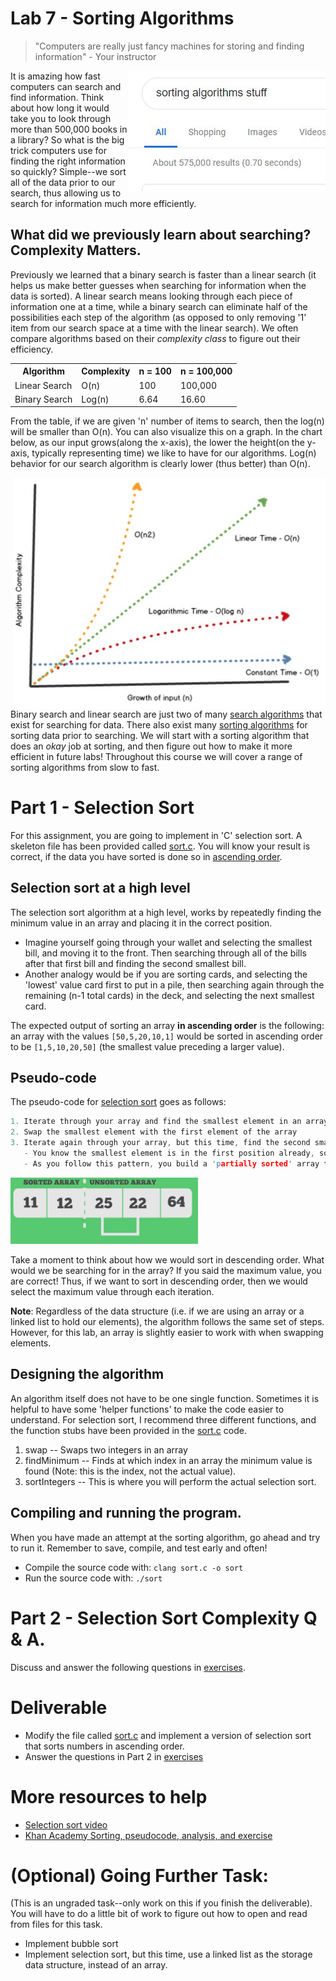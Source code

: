 # Lab 7 - Sorting Algorithms
> "Computers are really just fancy machines for storing and finding information" - Your instructor

<img src="./media/sort.JPG" style="float:right;" alt="Sorting">
It is amazing how fast computers can search and find information. Think about how long it would take you to look through more than 500,000 books in a library? So what is the big trick computers use for finding the right information so quickly? Simple--we sort all of the data prior to our search, thus allowing us to search for information much more efficiently.

## What did we previously learn about searching? Complexity Matters.

Previously we learned that a binary search is faster than a linear search (it helps us make better guesses when searching for information when the data is sorted). A linear search means looking through each piece of information one at a time, while a binary search can eliminate half of the possibilities each step of the algorithm (as opposed to only removing '1' item from our search space at a time with the linear search). We often compare algorithms based on their *complexity class* to figure out their efficiency.

<table>
  <tbody>
    <tr>
      <th>Algorithm</th>
      <th align="center">Complexity</th>
      <th>n = 100</th>
      <th>n = 100,000</th>
    </tr>
    <tr>
      <td>Linear Search</td>
      <td align="left">O(n)</td>
      <td>100</td>
      <td>100,000</td>
    </tr>
    <tr>
      <td>Binary Search</td>
      <td align="left">Log(n)</td>
      <td>6.64</td>
      <td>16.60</td>
    </tr>
  </tbody>
</table>

From the table, if we are given 'n' number of items to search, then the log(n) will be smaller than O(n). You can also visualize this on a graph. In the chart below, as our input grows(along the x-axis), the lower the height(on the y-axis, typically representing time) we like to have for our algorithms. Log(n) behavior for our search algorithm is clearly lower (thus better) than O(n).

<img src="./media/growth.png" width="500px" style="float:right;" alt="Sorting">

Binary search and linear search are just two of many [search algorithms](https://www.geeksforgeeks.org/searching-algorithms/) that exist for searching for data. There also exist many [sorting algorithms](https://en.wikipedia.org/wiki/Sorting_algorithm) for sorting data prior to searching. We will start with a sorting algorithm that does an *okay* job at sorting, and then figure out how to make it more efficient in future labs! Throughout this course we will cover a range of sorting algorithms from slow to fast.

# Part 1 - Selection Sort 

For this assignment, you are going to implement in 'C' selection sort. A skeleton file has been provided called [sort.c](./sort.c). You will know your result is correct, if the data you have sorted is done so in [ascending order](https://www.mathsteacher.com.au/year7/ch02_power/06_asc/asc.htm).

## Selection sort at a high level

The selection sort algorithm at a high level, works by repeatedly finding the minimum value in an array and placing it in the correct position. 

* Imagine yourself going through your wallet and selecting the smallest bill, and moving it to the front. Then searching through all of the bills after that first bill and finding the second smallest bill. 
* Another analogy would be if you are sorting cards, and selecting the 'lowest' value card first to put in a pile, then searching again through the remaining (n-1 total cards) in the deck, and selecting the next smallest card.

The expected output of sorting an array **in ascending order** is the following: an array with the values `[50,5,20,10,1]` would be sorted in ascending order to be `[1,5,10,20,50]` (the smallest value preceding a larger value).

## Pseudo-code

The pseudo-code for [selection sort](https://en.wikipedia.org/wiki/Sorting_algorithm#Selection_sort) goes as follows:

```c
1. Iterate through your array and find the smallest element in an array
2. Swap the smallest element with the first element of the array
3. Iterate again through your array, but this time, find the second smallest element and place it in the second position.
   - You know the smallest element is in the first position already, so you are swapping in the second position 
   - As you follow this pattern, you build a 'partially sorted' array for the first N-sorted items, until you reach the end of your array..
```

<img src="./media/selection.png" width="300px" alt="Selection Sort">

Take a moment to think about how we would sort in descending order. What would we be searching for in the array? If you said the maximum value, you are correct! Thus, if we want to sort in descending order, then we would select the maximum value through each iteration.

**Note**: Regardless of the data structure (i.e. if we are using an array or a linked list to hold our elements), the algorithm follows the same set of steps. However, for this lab, an array is slightly easier to work with when swapping elements.

## Designing the algorithm

An algorithm itself does not have to be one single function. Sometimes it is helpful to have some 'helper functions' to make the code easier to understand. For selection sort, I recommend three different functions, and the function stubs have been provided in the [sort.c](./sort.c) code.

1. swap -- Swaps two integers in an array
2. findMinimum -- Finds at which index in an array the minimum value is found (Note: this is the index, not the actual value).
3. sortIntegers -- This is where you will perform the actual selection sort.

## Compiling and running the program.

When you have made an attempt at the sorting algorithm, go ahead and try to run it. Remember to save, compile, and test early and often!

* Compile the source code with: `clang sort.c -o sort`
* Run the source code with: `./sort`

# Part 2 - Selection Sort Complexity Q & A.

Discuss and answer the following questions in [exercises](./exercises.md).

# Deliverable

- Modify the file called [sort.c](./sort.c) and implement a version of selection sort that sorts numbers in ascending order.
- Answer the questions in Part 2 in [exercises](./exercises.md)

# More resources to help

- [Selection sort video](https://www.youtube.com/watch?v=xWBP4lzkoyM)
- [Khan Academy Sorting, pseudocode, analysis, and exercise](https://www.khanacademy.org/computing/computer-science/algorithms/sorting-algorithms/a/sorting)

# (Optional) Going Further Task:

(This is an ungraded task--only work on this if you finish the deliverable). You will have to do a little bit of work to figure out how to open and read from files for this task.

- Implement bubble sort
- Implement selection sort, but this time, use a linked list as the storage data structure, instead of an array.
